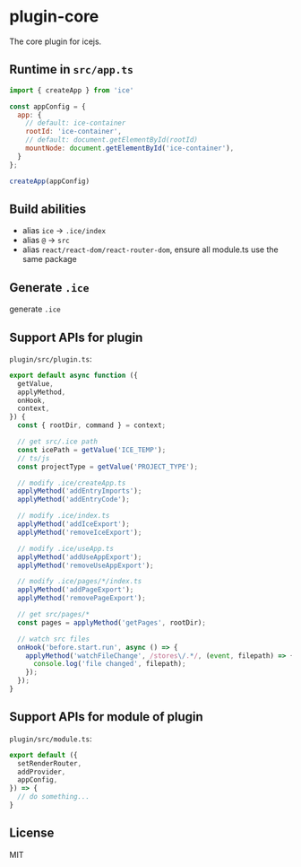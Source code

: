 # plugin-core

The core plugin for icejs.

## Runtime in `src/app.ts`

```js
import { createApp } from 'ice'

const appConfig = {
  app: {
    // default: ice-container
    rootId: 'ice-container',
    // default: document.getElementById(rootId)
    mountNode: document.getElementById('ice-container'),
  }
};

createApp(appConfig)
```

## Build abilities

- alias `ice` -> `.ice/index`
- alias `@` -> `src`
- alias `react/react-dom/react-router-dom`, ensure all module.ts use the same package

## Generate `.ice`

generate `.ice`

## Support APIs for plugin

`plugin/src/plugin.ts`:

```js
export default async function ({
  getValue,
  applyMethod,
  onHook,
  context,
}) {
  const { rootDir, command } = context;

  // get src/.ice path
  const icePath = getValue('ICE_TEMP');
  // ts/js
  const projectType = getValue('PROJECT_TYPE');

  // modify .ice/createApp.ts
  applyMethod('addEntryImports');
  applyMethod('addEntryCode');

  // modify .ice/index.ts
  applyMethod('addIceExport');
  applyMethod('removeIceExport');

  // modify .ice/useApp.ts
  applyMethod('addUseAppExport');
  applyMethod('removeUseAppExport');

  // modify .ice/pages/*/index.ts
  applyMethod('addPageExport');
  applyMethod('removePageExport');

  // get src/pages/*
  const pages = applyMethod('getPages', rootDir);

  // watch src files
  onHook('before.start.run', async () => {
    applyMethod('watchFileChange', /stores\/.*/, (event, filepath) => {
      console.log('file changed', filepath);
    });
  });
}
```

## Support APIs for module of plugin

`plugin/src/module.ts`:

```js
export default ({
  setRenderRouter,
  addProvider,
  appConfig,
}) => {
  // do something...
}
```

## License

MIT
